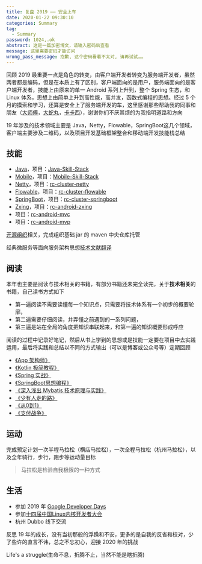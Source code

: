 ```yaml
---
title: 复盘 2019 —— 安全上车
date: 2020-01-22 09:30:10
categories: Summary
tag: 
  - Summary
password: 1024,.ok
abstract: 这是一篇加密博文，请输入密码后查看
message: 这里需要密码才能访问
wrong_pass_message: 抱歉, 这个密码看着不太对, 请再试试……
---
```


回顾 2019 最重要一点是角色的转变，由客户端开发者转变为服务端开发者，虽然两者都是编码，但是在本质上有了区别，客户端面向的是用户，服务端面向的是客户端开发者，技能上由原来的单一 Android 系列上升到，整个 Spring 生态，和 Linux 体系，思想上由简单上升到高性能，高并发，函数式编程的思想。经过 5 个月的摸索和学习，还算是安全上了服务端开发的车，这里感谢那些帮助我的同事和朋友（[大师傅](https://blog.dazhidayong.cn/)，[大蛇丸](https://ceaser.wang/)，[卡卡西](https://kaifa.dev/)），谢谢你们不厌其烦的为我指明道路和方向

19 年涉及的技术领域主要是 Java，Netty，Flowable，SpringBoot这几个领域，客户端主要涉及二维码，以及项目开发基础框架整合和移动端开发技能栈总结

<!-- more -->

## 技能

* [Java](https://java.incoder.org)，项目：[Java-Skill-Stack](https://github.com/BladeCode/Java-Skill-Stack)
* [Mobile](https://mobile.incoder.org/)，项目：[Mobile-Skill-Stack](https://github.com/BladeCode/Mobile-Skill-Stack)
* [Netty](https://incoder.org/tags/Netty/)，项目：[rc-cluster-netty](https://github.com/RootCluster/rc-cluster-netty)
* [Flowable](https://incoder.org/tags/Flowable/)，项目：[rc-cluster-flowable](https://github.com/RootCluster/rc-cluster-flowable)
* [SpringBoot](https://incoder.org/tags/SpringBoot)，项目：[rc-cluster-springboot](https://github.com/RootCluster/rc-cluster-springboot)
* [Zxing](https://incoder.org/tags/Zxing/)，项目：[rc-android-zxing](https://github.com/RootCluster/rc-android-zxing)
* 项目：[rc-android-mvc](https://github.com/RootCluster/rc-android-mvc)
* 项目：[rc-android-mvp](https://github.com/RootCluster/rc-android-mvp)

[开源组织](https://archive.twodragonlake.com/)相关，完成组织基础 jar 的 maven 中央仓库托管

经典微服务等面向服务架构思想[技术文献翻译](https://incoder.org/categories/Translation/)

## 阅读

本年也主要是阅读与技术相关的书籍，有部分书籍还未完全读完，关于**技术相关**的书籍，自己读书方式如下
* 第一遍阅读不需要读懂每一个知识点，只需要将技术体系有一个初步的概要轮廓，
* 第二遍需要仔细阅读，并弄懂之前遇到的一系列问题，
* 第三遍是站在全局的角度把知识串联起来，和第一遍的知识概要形成呼应

阅读的过程中记录好笔记，然后从书上学到的思想或是技能一定要在项目中去实践运用，最后将实践和总结以不同的方式输出（可以是博客或公众号等）定期回顾

* [《App 架构师》](https://book.douban.com/subject/30215761/)
* [《Kotlin 极简教程》](https://book.douban.com/subject/27135841/)
* [《Spring 实战》](https://book.douban.com/subject/26767354/)
* [《SpringBoot思想编程》](https://book.douban.com/subject/33390560/)
* [《深入浅出 Mybatis 技术原理与实践》](https://book.douban.com/subject/26858114/)
* [《少有人走的路》](https://book.douban.com/subject/1775691/)
* [《从0到1》](https://book.douban.com/subject/26297606/)
* [《支付战争》](https://book.douban.com/subject/26324497/)

## 运动

完成预定计划一次半程马拉松（横店马拉松），一次全程马拉松（杭州马拉松），以及全年骑行，步行，跑步等运动量目标

>马拉松是检验自我极限的一种方式

## 生活

* 参加 2019 年 [Google Developer Days](https://incoder.org/2019/09/12/gdd-2019/)
* 参加[十四届中国Linux内核开发者大会](https://mp.weixin.qq.com/s/JSKO_BfB-j850C1D0DP4Hw)
* 杭州 Dubbo 线下交流

反思 19 年的成长，没有当初那般的浮躁和不安，更多的是自我的反省和校对，少了些许的直言不讳，总之不忘初心，迎接 2020 年的挑战

Life's a struggle(生命不息，折腾不止，当然不能是瞎折腾)